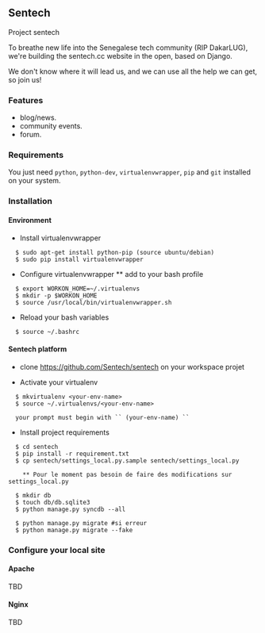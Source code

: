 ## Sentech

Project sentech

To breathe new life into the Senegalese tech community (RIP DakarLUG),
we're building the sentech.cc website in the open, based on Django.

We don't know where it will lead us, and we can use all the help we can get,
so join us!

### Features

  * blog/news.
  * community events.
  * forum.


### Requirements

You just need ``python``, ``python-dev``, ``virtualenvwrapper``, ``pip``  and ``git`` installed on your system.


### Installation

#### Environment

 * Install virtualenvwrapper

  ``` 
    $ sudo apt-get install python-pip (source ubuntu/debian)
    $ sudo pip install virtualenvwrapper
  ```

 * Configure virtualenvwrapper
 ** add to your bash profile

  ```
    $ export WORKON_HOME=~/.virtualenvs
    $ mkdir -p $WORKON_HOME
    $ source /usr/local/bin/virtualenvwrapper.sh

  ```

 * Reload your bash variables

  ```
    $ source ~/.bashrc
  ```


#### Sentech platform

  * clone https://github.com/Sentech/sentech on your workspace projet

  * Activate your virtualenv

  ```
    $ mkvirtualenv <your-env-name>
    $ source ~/.virtualenvs/<your-env-name>
    
    your prompt must begin with `` (your-env-name) ``

  ```

  * Install project requirements

  ```
    $ cd sentech
    $ pip install -r requirement.txt
    $ cp sentech/settings_local.py.sample sentech/settings_local.py
   
      ** Pour le moment pas besoin de faire des modifications sur settings_local.py
   
    $ mkdir db
    $ touch db/db.sqlite3
    $ python manage.py syncdb --all

    $ python manage.py migrate #si erreur
    $ python manage.py migrate --fake

  ```

### Configure your local site


#### Apache

TBD


#### Nginx

TBD

